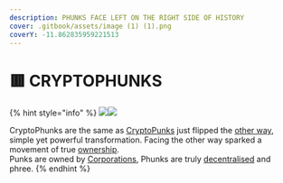 ```yaml
---
description: PHUNKS FACE LEFT ON THE RIGHT SIDE OF HISTORY
cover: .gitbook/assets/image (1) (1).png
coverY: -11.862835959221513
---
```


# 🟥 CRYPTOPHUNKS

{% hint style="info" %}
![](<.gitbook/assets/Phunk\_4156 (1).png>)![](.gitbook/assets/Phunk\_4156.png)

CryptoPhunks are the same as <mark style="color:green;"></mark> [CryptoPunks](https://www.larvalabs.com/cryptopunks) just flipped the [other way](about/phunks/phunk-is-art.md), simple yet powerful transformation. Facing the other way sparked a movement of true [ownership](about/phunks/phunk-is-web3.md).\
Punks are owned by [Corporations](https://twitter.com/cryptopunksnfts/status/1502421713153318918?s=20\&t=sf95wtqypGRjjYHGxaH5lg), Phunks are truly [decentralised](about/phunks/phunk-is-web3.md) and phree.
{% endhint %}
